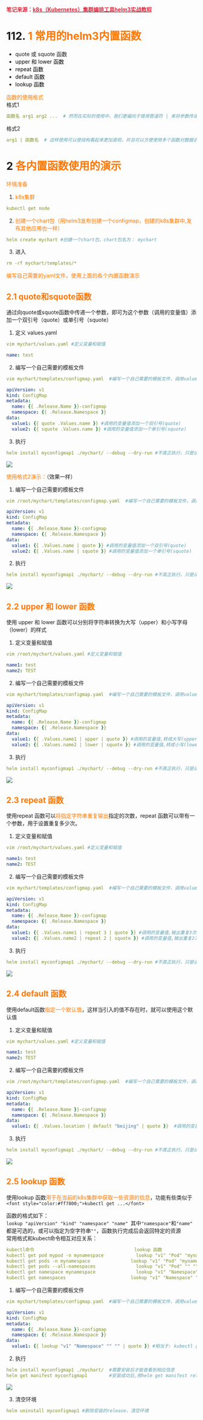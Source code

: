 **<font style="color:#DF2A3F;background-color:#FFFFFF;">笔记来源：</font>**[**<font style="color:#DF2A3F;background-color:#FFFFFF;">k8s（Kubernetes）集群编排工具helm3实战教程</font>**](https://www.bilibili.com/video/BV12D4y1Y7Z7/?spm_id_from=333.337.search-card.all.click&vd_source=e8046ccbdc793e09a75eb61fe8e84a30)

# 112. <font style="color:#ff7800;">1 常用的helm3内置函数</font>
+ quote 或 squote 函数
+ <font style="color:#000000;">upper 和 lower 函数</font>
+ <font style="color:#000000;">repeat 函数</font>
+ <font style="color:#000000;">default 函数</font>
+ <font style="color:#000000;">lookup 函数</font>

<font style="color:#ff7800;"></font>

<font style="color:#ff7800;">函数的使用格式</font>  
格式1

```yaml
函数名 arg1 arg2 ...  # 然而在实际的使用中，我们更偏向于使用管道符 | 来将参数传递给函数
```

   
格式2

```yaml
arg1 | 函数名  # 这样使用可以使结构看起来更加直观，并且可以方便使用多个函数对数据进行链式处理。
```

# 2 <font style="color:#ff7800;">各内置函数使用的演示</font>
<font style="color:#ff7800;">环境准备 </font>

1. <font style="color:#ff7800;">k8s集群</font>

```yaml
kubectl get node
```

2. <font style="color:#ff7800;">创建一个chart包（用helm3发布创建一个configmap，创建的k8s集群中,发布其他应用也一样）</font>

```yaml
helm create mychart #创建一个chart包，chart包名为： mychart 
```

3. 进入

```yaml
rm -rf mychart/templates/*
```

<font style="color:#ff7800;">编写自己需要的yaml文件，使用上面的各个内置函数演示</font>

## <font style="color:#ff7800;">2.1 quote和squote函数</font>
通过向quote或squote函数中传递一个参数，即可为这个参数（调用的变量值）添加一个双引号（quote）或单引号（squote）

1. 定义 values.yaml

```yaml
vim mychart/values.yaml #定义变量和赋值
```

```yaml
name: test
```

2. 编写一个自己需要的模板文件

```yaml
vim mychart/templates/configmap.yaml  #编写一个自己需要的模板文件，调用values.yaml的变量，并使用相应函数加双引号或单引号
```

```yaml
apiVersion: v1
kind: ConfigMap
metadata:
  name: {{ .Release.Name }}-configmap
  namespace: {{ .Release.Namespace }}
data:
  value1: {{ quote .Values.name }} #调用的变量值添加一个双引号(quote)
  value2: {{ squote .Values.name }} #调用的变量值添加一个单引号(squote)
```

3. 执行

```yaml
helm install myconfigmap1 ./mychart/ --debug --dry-run #不真正执行，只是试运行看是否能运行
```

![](images/41.png)

<font style="color:#ff7800;">使用格式2演示：</font>（效果一样）

1. 编写一个自己需要的模板文件

```yaml
vim /root/mychart/templates/configmap.yaml  #编写一个自己需要的模板文件，调用values.yaml的变量，并使用相应函数加双引号或单引号
```

```yaml
apiVersion: v1
kind: ConfigMap
metadata:
  name: {{ .Release.Name }}-configmap
  namespace: {{ .Release.Namespace }}
data: 
  value1: {{ .Values.name | quote }} #调用的变量值添加一个双引号(quote)
  value2: {{ .Values.name | squote }} #调用的变量值添加一个单引号(squote)
```

2. 执行

```yaml
helm install myconfigmap1 ./mychart/ --debug --dry-run #不真正执行，只是试运行看是否能运行
```

![](images/42.png)

## <font style="color:#ff7800;">2.2 upper 和 lower 函数</font> 
使用 upper 和 lower 函数可以分别将字符串转换为大写（upper）和小写字母（lower）的样式

1. 定义变量和赋值

```yaml
vim /root/mychart/values.yaml #定义变量和赋值
```

```yaml
name1: test
name2: TEST
```

2. 编写一个自己需要的模板文件

```yaml
vim mychart/templates/configmap.yaml  #编写一个自己需要的模板文件，调用values.yaml的变量，并使用相应函数
```

```yaml
apiVersion: v1
kind: ConfigMap
metadata:
  name: {{ .Release.Name }}-configmap
  namespace: {{ .Release.Namespace }}
data: 
  value1: {{ .Values.name1 | upper | quote }} #调用的变量值,转成大写(upper)且添加一个双引号(quote)
  value2: {{ .Values.name2 | lower | squote }} #调用的变量值,转成小写(lower)且添加一个单引号(squote)
```

3. 执行

```yaml
helm install myconfigmap1 ./mychart/ --debug --dry-run #不真正执行，只是试运行看是否能运行
```

![](images/43.png)

## <font style="color:#ff7800;">2.3 repeat 函数 </font> 
使用repeat 函数可以<font style="color:#ff7800;">将指定字符串重复输出</font>指定的次数，repeat 函数可以带有一个参数，用于设置重复多少次。

1. 定义变量和赋值

```yaml
vim /root/mychart/values.yaml #定义变量和赋值
```

```yaml
name1: test
name2: TEST
```

2. 编写一个自己需要的模板文件

```yaml
vim mychart/templates/configmap.yaml  #编写一个自己需要的模板文件，调用values.yaml的变量，并使用相应函数
```

```yaml
apiVersion: v1
kind: ConfigMap
metadata:
  name: {{ .Release.Name }}-configmap
  namespace: {{ .Release.Namespace }}
data: 
  value1: {{ .Values.name1 | repeat 3 | quote }} #调用的变量值,输出重复3次且添加一个双引号(quote)
  value2: {{ .Values.name2 | repeat 2 | squote }} #调用的变量值,输出重复2次且添加一个单引号(squote)
```

3. 执行

```yaml
helm install myconfigmap1 ./mychart/ --debug --dry-run #不真正执行，只是试运行看是否能运行
```

![](images/44.png)

## <font style="color:#ff7800;">2.4 default 函数 </font> 
使用default函数<font style="color:#ff7800;">指定一个默认值</font>，这样当引入的值不存在时，就可以使用这个默认值

1. 定义变量和赋值

```yaml
vim mychart/values.yaml #定义变量和赋值
```

```yaml
name1: test
name2: TEST
```

2. 编写一个自己需要的模板文件

```yaml
vim /root/mychart/templates/configmap.yaml  #编写一个自己需要的模板文件，调用values.yaml的变量，并使用相应函数
```

```yaml
apiVersion: v1
kind: ConfigMap
metadata:
  name: {{ .Release.Name }}-configmap
  namespace: {{ .Release.Namespace }}
data:
  value1: {{ .Values.location | default "beijing" | quote }}  #调用的变量值,引用的变量location不存在时使用定义的默认值且添加一个双引号(quote)
```

3.  执行

```yaml
helm install myconfigmap1 ./mychart/ --debug --dry-run #不真正执行，只是试运行看是否能运行
```

![](images/45.png)

## <font style="color:#ff7800;">2.5 lookup 函数 </font> 
使用lookup 函数<font style="color:#ff7800;">用于在当前的k8s集群中获取一些资源的信息</font>，功能有些类似于`<font style="color:#ff7800;">kubectl get ...</font>`

函数的格式如下：   
`lookup "apiVersion" "kind" "namespace" "name" `其中`"namespace"`和`"name" `都是可选的，或可以指定为空字符串`""`，函数执行完成后会返回特定的资源  
常用格式和kubect命令相互对应关系：

```yaml
kubectl命令	                                  lookup 函数
kubectl get pod mypod -n mynamespace	        lookup "v1" "Pod" "mynamespace" "mypod"
kubectl get pods -n mynamespace	              lookup "v1" "Pod" "mynamespace" ""
kubectl get pods --all-namespaces	            lookup "v1" "Pod" "" ""
kubectl get namespace mynamespace	            lookup "v1" "Namespace" "" "mynamespace"
kubectl get namespaces                        lookup "v1" "Namespace" "" "" 
```

1. 编写一个自己需要的模板文件

```yaml
vim mychart/templates/configmap.yaml  #编写一个自己需要的模板文件，调用values.yaml的变量，并使用相应函数
```

```yaml
apiVersion: v1
kind: ConfigMap
metadata:
  name: {{ .Release.Name }}-configmap
  namespace: {{ .Release.Namespace }}
data: 
  value1: {{ lookup "v1" "Namespace" "" "" | quote }} #相当于: kubectl get namespaces，并加上双引号(quote ) 
```

2. 执行

```yaml
helm install myconfigmap1 ./mychart/  #需要安装后才能查看到相应信息
helm get manifest myconfigmap1        #安装成功后,用helm get manifest release名 命令可以查看已经发布到k8s中的release信息
```

![](images/46.png)

3. 清空环境

```yaml
helm uninstall myconfigmap1 #删除安装的release，清空环境
```



